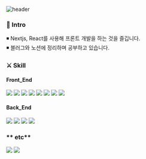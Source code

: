 ![header](https://capsule-render.vercel.app/api?text=안녕하세요&desc=I'm%20donghyun!&type=rect&color=ffb300&fontSize=40&descAlignY=80)

### 🧒 Intro
◾ Nextjs, React를 사용해 프론트 개발을 하는 것을 즐깁니다.  
◾ 블러그와 노션에 정리하며 공부하고 있습니다. 

### ⚔ Skill

#### **Front_End**
<img src="https://img.shields.io/badge/HTML5-E34F26?style=flat-square&logo=HTML5&logoColor=fff"/> <img src="https://img.shields.io/badge/CSS-1572B6?style=flat-square&logo=CSS3&logoColor=white"/> <img src="https://img.shields.io/badge/JavaScript-F7DF1E?style=flat-square&logo=JavaScript&logoColor=fff"/> <img src="https://img.shields.io/badge/React-61DAFB?style=flat-square&logo=React&logoColor=white"/> <img src="https://img.shields.io/badge/reactRouter-CA4245?style=flat-square&logo=reactRouter&logoColor=000"/> <img src="https://img.shields.io/badge/reactQuery-FF4154?style=flat-square&logo=reactQuery&logoColor=white"/> <img src="https://img.shields.io/badge/styledComponents-FE5196?style=flat-square&logo=styledComponents&logoColor=000"/> <img src="https://img.shields.io/badge/Typescript-3178C6?style=flat-square&logo=TypeScript&logoColor=fff"/>

#### **Back_End**
<img src="https://img.shields.io/badge/Firebase-3E31DC?style=flat&logo=FireBase&logoColor=fff" /> <img src="https://img.shields.io/badge/Node.js-DC5B1B?style=flat&logo=Node.js&logoColor=white" />  <img src="https://img.shields.io/badge/MongoDB-1AC8CD?style=flat&logo=MongoDB&logoColor=white" /> <img src="https://shields.io/badge/MySQL-lightgrey?logo=mysql&style=plastic&logoColor=white&labelColor=blue" />

### ** etc**
<img src="https://img.shields.io/badge/Notion-000?style=flat&logo=Notion&logoColor=#000000" /> <img src="https://img.shields.io/badge/Git-000?style=flat&logo=Git&logoColor=" />
